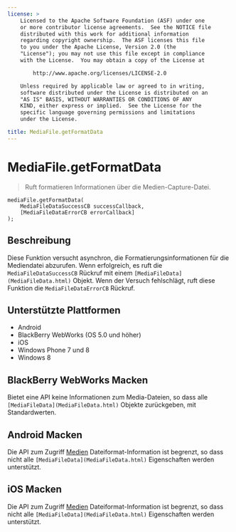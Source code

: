 ```yaml
---
license: >
    Licensed to the Apache Software Foundation (ASF) under one
    or more contributor license agreements.  See the NOTICE file
    distributed with this work for additional information
    regarding copyright ownership.  The ASF licenses this file
    to you under the Apache License, Version 2.0 (the
    "License"); you may not use this file except in compliance
    with the License.  You may obtain a copy of the License at

        http://www.apache.org/licenses/LICENSE-2.0

    Unless required by applicable law or agreed to in writing,
    software distributed under the License is distributed on an
    "AS IS" BASIS, WITHOUT WARRANTIES OR CONDITIONS OF ANY
    KIND, either express or implied.  See the License for the
    specific language governing permissions and limitations
    under the License.

title: MediaFile.getFormatData
---
```


# MediaFile.getFormatData

> Ruft formatieren Informationen über die Medien-Capture-Datei.

    mediaFile.getFormatData(
        MediaFileDataSuccessCB successCallback,
        [MediaFileDataErrorCB errorCallback]
    );
    

## Beschreibung

Diese Funktion versucht asynchron, die Formatierungsinformationen für die Mediendatei abzurufen. Wenn erfolgreich, es ruft die `MediaFileDataSuccessCB` Rückruf mit einem `[MediaFileData](MediaFileData.html)` Objekt. Wenn der Versuch fehlschlägt, ruft diese Funktion die `MediaFileDataErrorCB` Rückruf.

## Unterstützte Plattformen

*   Android
*   BlackBerry WebWorks (OS 5.0 und höher)
*   iOS
*   Windows Phone 7 und 8
*   Windows 8

## BlackBerry WebWorks Macken

Bietet eine API keine Informationen zum Media-Dateien, so dass alle `[MediaFileData](MediaFileData.html)` Objekte zurückgeben, mit Standardwerten.

## Android Macken

Die API zum Zugriff [Medien](../media.html) Dateiformat-Information ist begrenzt, so dass nicht alle `[MediaFileData](MediaFileData.html)` Eigenschaften werden unterstützt.

## iOS Macken

Die API zum Zugriff [Medien](../media.html) Dateiformat-Information ist begrenzt, so dass nicht alle `[MediaFileData](MediaFileData.html)` Eigenschaften werden unterstützt.
